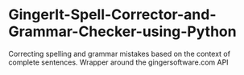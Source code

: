 # GingerIt-Spell-Corrector-and-Grammar-Checker-using-Python

Correcting spelling and grammar mistakes based on the context of complete sentences. Wrapper around the gingersoftware.com API
